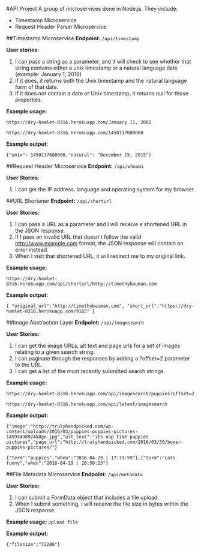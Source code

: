 #API Project
A group of microservices done in Node.js. They include:

* Timestamp Microservice
* Request Header Parser Microservice

##Timestamp Microservice
**Endpoint:** `/api/timestamp`

**User stories:**

1. I can pass a string as a parameter, and it will check to see whether that string contains either a unix timestamp or a natural language date (example: January 1, 2016)
2. If it does, it returns both the Unix timestamp and the natural language form of that date.
3. If it does not contain a date or Unix timestamp, it returns null for those properties.

**Example usage:**

`https://dry-hamlet-8316.herokuapp.com/January 11, 2001`

`https://dry-hamlet-8316.herokuapp.com/1450137600000`

**Example output:**

`{"unix": 1450137600000,"natural": "December 15, 2015"}`

##Request Header Microservice
**Endpoint:** `/api/whoami`

**User Stories:**

1. I can get the IP address, language and operating system for my browser.

##URL Shortener
**Endpoint:** `/api/shorturl`

**User Stories:**

1. I can pass a URL as a parameter and I will receive a shortened URL in the JSON response.
2. If I pass an invalid URL that doesn't follow the valid http://www.example.com format, the JSON response will contain an error instead.
3. When I visit that shortened URL, it will redirect me to my original link.

**Example usage:**

`https://dry-hamlet-8316.herokuapp.com/api/shorturl/http://timothybauman.com`

**Example output:**

`{ "original_url":"http://timothybauman.com", "short_url":"https://dry-hamlet-8316.herokuapp.com/9165" }`

##Image Abstraction Layer
**Endpoint:** `/api/imagesearch`

**User Stories:**

1. I can get the image URLs, alt text and page urls for a set of images relating to a given search string.
2. I can paginate through the responses by adding a ?offset=2 parameter to the URL.
3. I can get a list of the most recently submitted search strings.

**Example usage:**

`https://dry-hamlet-8316.herokuapp.com/api/imagesearch/puppies?offset=2`

`https://dry-hamlet-8316.herokuapp.com/api/latest/imagesearch`

**Example output:**

`{"image":"http://trulyhandpicked.com/wp-content/uploads/2016/03/puppies-puppies-pictures-14593490924k8gn.jpg","alt_text":"its nap time puppies pictures","page_url":"http://trulyhandpicked.com/2016/03/30/boxer-puppies-pictures/"}`

`{"term":"puppies","when":"2016-04-29 | 17:19:59"},{"term":"cats funny","when":"2016-04-29 | 16:50:13"}`

##File Metadata Microservice
**Endpoint:** `/api/metadata`

**User Stories:**

1. I can submit a FormData object that includes a file upload.
2. When I submit something, I will receive the file size in bytes within the JSON response

**Example usage:** `upload file`

**Example output:**

`{"filesize":"72206"}`